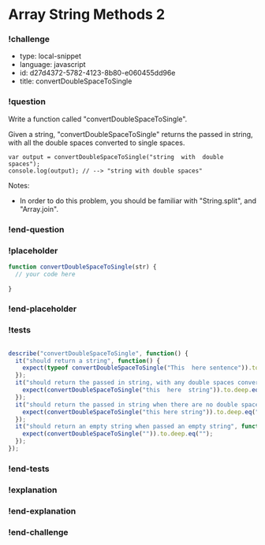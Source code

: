 # Array String Methods 2

### !challenge

* type: local-snippet
* language: javascript
* id: d27d4372-5782-4123-8b80-e060455dd96e
* title: convertDoubleSpaceToSingle

### !question

Write a function called "convertDoubleSpaceToSingle".

Given a string, "convertDoubleSpaceToSingle" returns the passed in string, with all the double spaces converted to single spaces.

```
var output = convertDoubleSpaceToSingle("string  with  double  spaces");
console.log(output); // --> "string with double spaces"
````

Notes:
* In order to do this problem, you should be familiar with "String.split", and "Array.join".


### !end-question

### !placeholder

```js
function convertDoubleSpaceToSingle(str) {
  // your code here
  
}
```

### !end-placeholder

### !tests

```js

describe("convertDoubleSpaceToSingle", function() {
  it("should return a string", function() {
    expect(typeof convertDoubleSpaceToSingle("This  here sentence")).to.deep.eq("string");
  });
  it("should return the passed in string, with any double spaces converted to single spaces", function() {
    expect(convertDoubleSpaceToSingle("this  here  string")).to.deep.eq("this here string");
  });
  it("should return the passed in string when there are no double spaces", function() {
    expect(convertDoubleSpaceToSingle("this here string")).to.deep.eq("this here string");
  });
  it("should return an empty string when passed an empty string", function() {
    expect(convertDoubleSpaceToSingle("")).to.deep.eq("");
  });
});

```

### !end-tests

### !explanation

### !end-explanation

### !end-challenge
